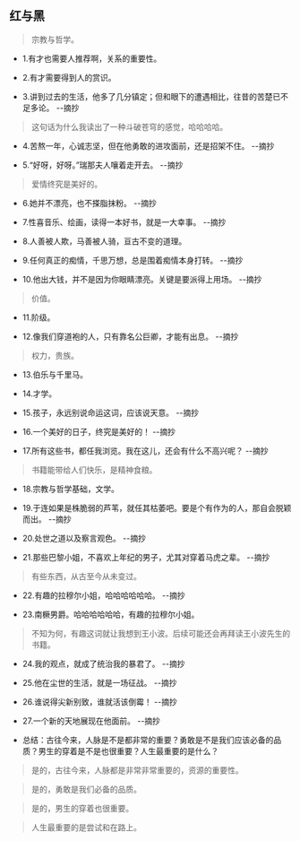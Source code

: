 ## 红与黑

>宗教与哲学。

- 1.有才也需要人推荐啊，关系的重要性。

- 2.有才需要得到人的赏识。

- 3.讲到过去的生活，他多了几分镇定；但和眼下的遭遇相比，往昔的苦楚已不足多论。 --摘抄

>这句话为什么我读出了一种斗破苍穹的感觉，哈哈哈哈。

- 4.苦熬一年，心诚志坚，但在他勇敢的进攻面前，还是招架不住。 --摘抄

- 5.“好呀，好呀。”瑞那夫人嚷着走开去。 --摘抄

>爱情终究是美好的。

- 6.她并不漂亮，也不搽脂抹粉。 --摘抄

- 7.性喜音乐、绘画，读得一本好书，就是一大幸事。 --摘抄

- 8.人善被人欺，马善被人骑，亘古不变的道理。

- 9.任何真正的痴情，千思万想，总是围着痴情本身打转。 --摘抄

- 10.他出大钱，并不是因为你眼睛漂亮。关键是要派得上用场。 --摘抄

>价值。

- 11.阶级。

- 12.像我们穿道袍的人，只有靠名公巨卿，才能有出息。 --摘抄

>权力，贵族。

- 13.伯乐与千里马。

- 14.才学。

- 15.孩子，永远别说命运这词，应该说天意。 --摘抄

- 16.一个美好的日子，终究是美好的！ --摘抄

- 17.所有这些书，都任我浏览。我在这儿，还会有什么不高兴呢？ --摘抄

>书籍能带给人们快乐，是精神食粮。

- 18.宗教与哲学基础，文学。

- 19.于连如果是株脆弱的芦苇，就任其枯萎吧。要是个有作为的人，那自会脱颖而出。 --摘抄

- 20.处世之道以及察言观色。 --摘抄

- 21.那些巴黎小姐，不喜欢上年纪的男子，尤其对穿着马虎之辈。 --摘抄

>有些东西，从古至今从未变过。

- 22.有趣的拉穆尔小姐，哈哈哈哈哈哈。 --摘抄

- 23.南橛男爵。哈哈哈哈哈哈，有趣的拉穆尔小姐。

>不知为何，有趣这词就让我想到王小波。后续可能还会再拜读王小波先生的书籍。

- 24.我的观点，就成了统治我的暴君了。 --摘抄

- 25.他在尘世的生活，就是一场征战。 --摘抄

- 26.谁说得尖新别致，谁就活该倒霉！ --摘抄

- 27.一个新的天地展现在他面前。 --摘抄

- 总结：古往今来，人脉是不是都非常的重要？勇敢是不是我们应该必备的品质？男生的穿着是不是也很重要？人生最重要的是什么？

>是的，古往今来，人脉都是非常非常重要的，资源的重要性。

>是的，勇敢是我们必备的品质。

>是的，男生的穿着也很重要。

>人生最重要的是尝试和在路上。
